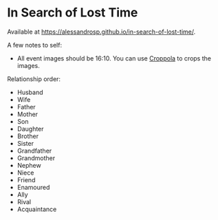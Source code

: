 # In Search of Lost Time

Available at https://alessandrosp.github.io/in-search-of-lost-time/.

A few notes to self:
- All event images should be 16:10. You can use [Croppola](https://croppola.com/) to crops the images.

Relationship order:
- Husband
- Wife
- Father
- Mother
- Son
- Daughter
- Brother
- Sister
- Grandfather
- Grandmother
- Nephew
- Niece
- Friend
- Enamoured
- Ally
- Rival
- Acquaintance
